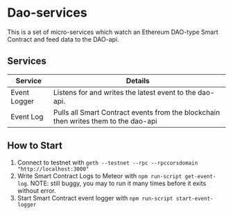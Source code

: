 # Dao-services

This is a set of micro-services which watch an Ethereum DAO-type Smart Contract and feed data to the DAO-api.

## Services

Service | Details
---|---
Event Logger | Listens for and writes the latest event to the dao-api.
Event Log | Pulls all Smart Contract events from the blockchain then writes them to the dao-api

## How to Start

1. Connect to testnet with `geth --testnet --rpc --rpccorsdomain "http://localhost:3000"`
2. Write Smart Contract Logs to Meteor with `npm run-script get-event-log`. NOTE: still buggy, you may to run it many times before it exits without error.
3. Start Smart Contract event logger with `npm run-script start-event-logger`
